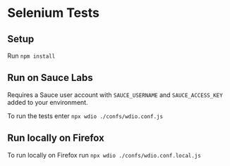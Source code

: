 # Selenium Tests

## Setup
Run `npm install`

## Run on Sauce Labs
Requires a Sauce user account with `SAUCE_USERNAME` and `SAUCE_ACCESS_KEY` added to your environment.

To run the tests enter `npx wdio ./confs/wdio.conf.js`

## Run locally on Firefox
To run locally on Firefox run `npx wdio ./confs/wdio.conf.local.js`